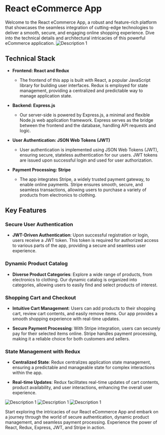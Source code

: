 # React eCommerce App

Welcome to the React eCommerce App, a robust and feature-rich platform that showcases the seamless integration of cutting-edge technologies to deliver a smooth, secure, and engaging online shopping experience. Dive into the technical details and architectural intricacies of this powerful eCommerce application.
![Description 1](https://github.com/Khoubaib-Boughalmi/e-shopProd/blob/main/asset/img0.png)
## Technical Stack

- **Frontend: React and Redux**
  - The frontend of this app is built with React, a popular JavaScript library for building user interfaces. Redux is employed for state management, providing a centralized and predictable way to manage application state.

- **Backend: Express.js**
  - Our server-side is powered by Express.js, a minimal and flexible Node.js web application framework. Express serves as the bridge between the frontend and the database, handling API requests and logic.

- **User Authentication: JSON Web Tokens (JWT)**
  - User authentication is implemented using JSON Web Tokens (JWT), ensuring secure, stateless authentication for our users. JWT tokens are issued upon successful login and used for user authorization.

- **Payment Processing: Stripe**
  - The app integrates Stripe, a widely trusted payment gateway, to enable online payments. Stripe ensures smooth, secure, and seamless transactions, allowing users to purchase a variety of products from electronics to clothing.

## Key Features

### Secure User Authentication

- **JWT-Driven Authentication**: Upon successful registration or login, users receive a JWT token. This token is required for authorized access to various parts of the app, providing a secure and seamless user experience.

### Dynamic Product Catalog

- **Diverse Product Categories**: Explore a wide range of products, from electronics to clothing. Our dynamic catalog is organized into categories, allowing users to easily find and select products of interest.

### Shopping Cart and Checkout

- **Intuitive Cart Management**: Users can add products to their shopping cart, review cart contents, and easily remove items. Our app provides a smooth shopping experience with real-time updates.

- **Secure Payment Processing**: With Stripe integration, users can securely pay for their selected items online. Stripe handles payment processing, making it a reliable choice for both customers and sellers.

### State Management with Redux

- **Centralized State**: Redux centralizes application state management, ensuring a predictable and manageable state for complex interactions within the app.

- **Real-time Updates**: Redux facilitates real-time updates of cart contents, product availability, and user interactions, enhancing the overall user experience.

![Description 1](https://github.com/Khoubaib-Boughalmi/e-shopProd/blob/main/asset/img3.png)
![Description 1](https://github.com/Khoubaib-Boughalmi/e-shopProd/blob/main/asset/img2.png)
![Description 1](https://github.com/Khoubaib-Boughalmi/e-shopProd/blob/main/asset/img1.png)

Start exploring the intricacies of our React eCommerce App and embark on a journey through the world of secure authentication, dynamic product management, and seamless payment processing. Experience the power of React, Redux, Express, JWT, and Stripe in action.
